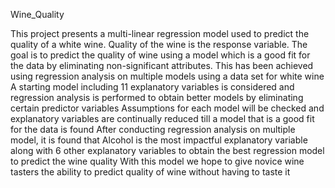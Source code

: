 Wine_Quality

This project presents a multi-linear regression model used to predict the quality of a white wine.
Quality of the wine is the response variable.
The goal is to predict the quality of wine using a model which is a good fit for the data by eliminating non-significant attributes.
This has been achieved using regression analysis on multiple models using a data set for white wine
A starting model including 11 explanatory variables is considered and regression analysis is performed to obtain better models by eliminating certain predictor variables
Assumptions for each model will be checked and explanatory variables are continually reduced till a model that is a good fit for the data is found
After conducting regression analysis on multiple model, it is found that Alcohol is the most impactful explanatory variable along with 6 other explanatory variables to obtain the best regression model to predict the wine quality
With this model we hope to give novice wine tasters the ability to predict quality of wine without having to taste it
